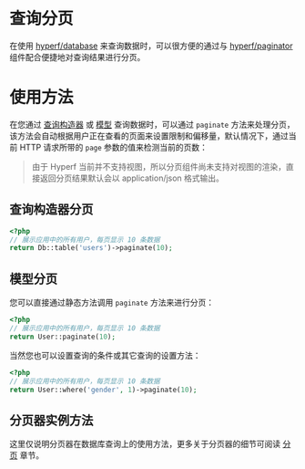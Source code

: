 # 查询分页

在使用 [hyperf/database](https://github.com/hyperf/database) 来查询数据时，可以很方便的通过与 [hyperf/paginator](https://github.com/hyperf/paginator) 组件配合便捷地对查询结果进行分页。

# 使用方法

在您通过 [查询构造器](zh/db/querybuilder.md) 或 [模型](zh/db/model.md) 查询数据时，可以通过 `paginate` 方法来处理分页，该方法会自动根据用户正在查看的页面来设置限制和偏移量，默认情况下，通过当前 HTTP 请求所带的 `page` 参数的值来检测当前的页数：

> 由于 Hyperf 当前并不支持视图，所以分页组件尚未支持对视图的渲染，直接返回分页结果默认会以 application/json 格式输出。

## 查询构造器分页

```php
<?php
// 展示应用中的所有用户，每页显示 10 条数据
return Db::table('users')->paginate(10);
```

## 模型分页 

您可以直接通过静态方法调用 `paginate` 方法来进行分页：

```php
<?php
// 展示应用中的所有用户，每页显示 10 条数据
return User::paginate(10);
```

当然您也可以设置查询的条件或其它查询的设置方法：

```php
<?php 
// 展示应用中的所有用户，每页显示 10 条数据
return User::where('gender', 1)->paginate(10);
```

## 分页器实例方法

这里仅说明分页器在数据库查询上的使用方法，更多关于分页器的细节可阅读 [分页](zh/paginator.md) 章节。